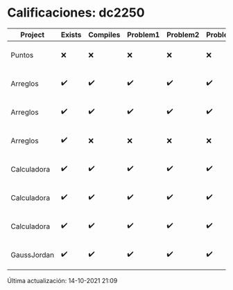 # Calificaciones: dc2250
|Project|Exists|Compiles|Problem1|Problem2|Problem3|Extra|CommitHash|CommitDate|CheckDate|Comments|DueDate|Grade|
|-|-|-|-|-|-|-|-|-|-|-|-|-|
|Puntos|❌|❌|❌|❌|❌|❌|NA|NA|14-10-2021 21:09:08|No se encontró el archivo en PracticasComputacionI/Puntos/Punto.cpp|15-10-2021 21:00:00|5.0|
|Arreglos|✔️|✔️|✔️|✔️|✔️|✔️|c9b283d40f435f805ef97940f125e8000cf3a3e2|28-09-2021 21:12:07|28-09-2021 22:04:11|nan|24-09-2021 21:00:00|8.0|
|Arreglos|✔️|✔️|✔️|✔️|✔️|✔️|413ac53747cc1b188a12d5e513d6734badf2b86d|23-09-2021 23:06:57|23-09-2021 23:27:44|nan|24-09-2021 21:00:00|10.0|
|Arreglos|✔️|❌|❌|❌|❌|❌|adc837d67c797b75868b7bd18d843f7a0d3ce176|22-09-2021 18:55:23|22-09-2021 19:34:03|Tu código no compila|24-09-2021 21:00:00|5.0|
|Calculadora|✔️|✔️|✔️|✔️|✔️|❌|ba6b1b5497ace7dc1a7164e64fb9eed163cf2cd3|22-09-2021 18:27:52|22-09-2021 19:33:21|No sale con código diferente de cero con división entre cero|17-09-2021 21:00:00|8.0|
|Calculadora|✔️|✔️|✔️|✔️|✔️|❌|76ad488f4e3d1a5a08306c9adb281b9199341cb4|21-09-2021 22:41:02|21-09-2021 23:20:28|No sale con código diferente de cero con división entre cero|17-09-2021 21:00:00|8.0|
|Calculadora|✔️|✔️|✔️|✔️|✔️|❌|e1e020f83517186b70cf01f0e772f50ecdfce1a5|17-09-2021 13:02:37|17-09-2021 13:11:45|No sale con código diferente de cero con división entre cero|17-09-2021 21:00:00|10.0|
|GaussJordan|✔️|✔️|✔️|✔️|✔️|✔️|86ae772e23f78a331bcbde8f9dd7582e8d5d89ae|01-10-2021 14:53:49|01-10-2021 14:57:46|nan|01-10-2021 21:00:00|10.0|

Última actualización: 14-10-2021 21:09